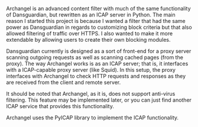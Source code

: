 Archangel is an advanced content filter with much of the same functionality of Dansguardian, but rewritten as an ICAP server in Python. The main reason I started this project is because I wanted a filter that had the same power as Dansguardian in regards to customizing block criteria but that also allowed filtering of traffic over HTTPS. I also wanted to make it more extendable by allowing users to create their own blocking modules.

Dansguardian currently is designed as a sort of front-end for a proxy server scanning outgoing requests as well as scanning cached pages (from the proxy). The way Archangel works is as an ICAP server; that is, it interfaces with a ICAP-capable proxy server (like Squid). In this setup, the proxy interfaces with Archangel to check HTTP requests and responses as they are received from the client and remote server.

It should be noted that Archangel, as it is, does not support anti-virus filtering. This feature may be implemented later, or you can just find another ICAP service that provides this functionality.

Archangel uses the PyICAP library to implement the ICAP functionality.